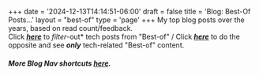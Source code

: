 +++
date = '2024-12-13T14:14:51-06:00'
draft = false
title = 'Blog: Best-Of Posts...'
layout = "best-of"
type = 'page'
+++
My top blog posts over the years, based on read count/feedback. <br />
Click [***here***](https://julianwest.me/Blog/best-of-no-tech/) to *filter*-out* tech posts from "Best-of" / Click [***here***](https://julianwest.me/Blog/best-of-tech/) to do the opposite and see ***only*** tech-related "Best-of" content.
##### More Blog Nav shortcuts [***here***](https://julianwest.me/Blog/nav-tips/).